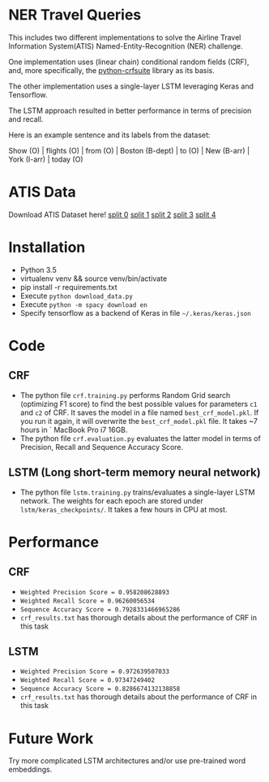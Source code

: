 # NER Travel Queries
This includes two different implementations to solve the Airline Travel Information System(ATIS) Named-Entity-Recognition (NER) challenge.

One implementation uses (linear chain) conditional random fields (CRF), and, more specifically, the [python-crfsuite](http://python-crfsuite.readthedocs.org/en/latest/) library as its basis. 

The other implementation uses a single-layer LSTM leveraging Keras and Tensorflow.

The LSTM approach resulted in better performance in terms of precision and recall.

Here is an example sentence and its labels from the dataset:

  Show (O) | flights (O) | from (O) | Boston (B-dept) | to (O) | New (B-arr) | York (I-arr) | today (O)


# ATIS Data

Download ATIS Dataset here! [split 0](https://s3-eu-west-1.amazonaws.com/atis/atis.fold0.pkl.gz) [split 1](https://s3-eu-west-1.amazonaws.com/atis/atis.fold1.pkl.gz) [split 2](https://s3-eu-west-1.amazonaws.com/atis/atis.fold2.pkl.gz) [split 3](https://s3-eu-west-1.amazonaws.com/atis/atis.fold3.pkl.gz) [split 4](https://s3-eu-west-1.amazonaws.com/atis/atis.fold4.pkl.gz)

# Installation

-  Python 3.5
-  virtualenv venv && source venv/bin/activate
-  pip install -r requirements.txt
-  Execute `python download_data.py`
-  Execute `python -m spacy download en`
-  Specify tensorflow as a backend of Keras in file `~/.keras/keras.json` 

# Code

## CRF

- The python file `crf.training.py` performs Random Grid search (optimizing F1 score) to find the best possible values for parameters `c1` and `c2` of CRF. It saves the model in a file named `best_crf_model.pkl`. If you run it again, it will overwrite the `best_crf_model.pkl` file. It takes ~7 hours in ` MacBook Pro i7 16GB.
- The python file `crf.evaluation.py` evaluates the latter model in terms of Precision, Recall and Sequence Accuracy Score.
 
## LSTM (Long short-term memory neural network) 

- The python file `lstm.training.py` trains/evaluates a single-layer LSTM network. The weights for each epoch are stored under `lstm/keras_checkpoints/`. It takes a few hours in CPU at most.

# Performance

## CRF

- `Weighted Precision Score = 0.958208628893`
- `Weighted Recall Score = 0.96260056534`
- `Sequence Accuracy Score = 0.7928331466965286`
- `crf_results.txt` has thorough details about the performance of CRF in this task

## LSTM

- `Weighted Precision Score = 0.972639507033`
- `Weighted Recall Score = 0.97347249402`
- `Sequence Accuracy Score = 0.8286674132138858`
- `crf_results.txt` has thorough details about the performance of CRF in this task


# Future Work

Try more complicated LSTM architectures and/or use pre-trained word embeddings. 
